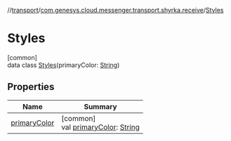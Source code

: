 //[transport](../../../index.md)/[com.genesys.cloud.messenger.transport.shyrka.receive](../index.md)/[Styles](index.md)

# Styles

[common]\
data class [Styles](index.md)(primaryColor: [String](https://kotlinlang.org/api/latest/jvm/stdlib/kotlin/-string/index.html))

## Properties

| Name | Summary |
|---|---|
| [primaryColor](primary-color.md) | [common]<br>val [primaryColor](primary-color.md): [String](https://kotlinlang.org/api/latest/jvm/stdlib/kotlin/-string/index.html) |

